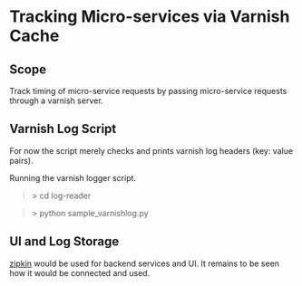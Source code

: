 # Tracking Micro-services via Varnish Cache #

## Scope ##

Track timing of micro-service requests by passing micro-service requests through a varnish server.



## Varnish Log Script ##

For now the script merely checks and prints varnish log headers (key: value pairs).

Running the varnish logger script.

> &gt; cd log-reader

> &gt; python sample_varnishlog.py

## UI and Log Storage ##

[zipkin](https://github.com/twitter/zipkin) would be used for backend services and UI. It remains to be seen how it would be connected and used.
